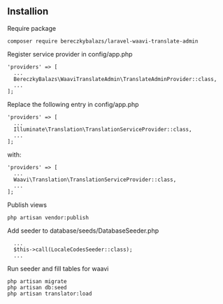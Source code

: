 ## Installion
Require package
```
composer require bereczkybalazs/laravel-waavi-translate-admin
```
Register service provider in config/app.php
```
'providers' => [
  ...
  BereczkyBalazs\WaaviTranslateAdmin\TranslateAdminProvider::class,
  ...
];
```
Replace the following entry in config/app.php
```
'providers' => [
  ...
  Illuminate\Translation\TranslationServiceProvider::class,
  ...
];
```
with:
```
'providers' => [
  ...
  Waavi\Translation\TranslationServiceProvider::class,
  ...
];
```
Publish views
```
php artisan vendor:publish
```
Add seeder to database/seeds/DatabaseSeeder.php
```
  ...
  $this->call(LocaleCodesSeeder::class);
  ...
```
Run seeder and fill tables for waavi
```
php artisan migrate
php artisan db:seed
php artisan translator:load
```
